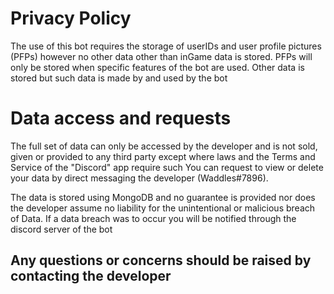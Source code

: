 # Privacy Policy 
The use of this bot requires the storage of userIDs and user profile pictures (PFPs) however no other data other than inGame data is stored. 
PFPs will only be stored when specific features of the bot are used. Other data is stored but such data is made by and used by the bot

# Data access and requests
The full set of data can only be accessed by the developer and is not sold, given or provided to any third party except where laws and the Terms and Service of the "Discord" app require such
You can request to view or delete your data by direct messaging the developer (Waddles#7896).

The data is stored using MongoDB and no guarantee is provided nor does the developer assume no liability for the unintentional or malicious breach of Data. If a data breach was to occur you will be notified through the discord server of the bot


## Any questions or concerns should be raised by contacting the developer
